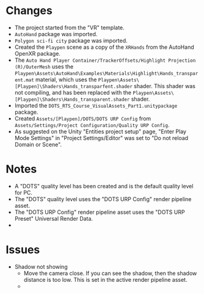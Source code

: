 
# Changes
- The project started from the "VR" template.
- `AutoHand` package was imported.
- `Polygon sci-fi city` package was imported.
- Created the `Playpen` scene as a copy of the `XRHands` from the AutoHand OpenXR package.
- The `Auto Hand Player Container/TrackerOffsets/Highlight Projection (R)/OuterMesh` uses the `Playpen\Assets\AutoHand\Examples\Materials\Highlight\Hands_transparent.mat` material, which uses the `Playpen\Assets\[Playpen]\Shaders\Hands_transparfent.shader` shader. This shader was not compiling, and has been replaced with the `Playpen\Assets\[Playpen]\Shaders\Hands_transparent.shader` shader.
- Imported the `DOTS_RTS_Course_VisualAssets_Part1.unitypackage` package.
- Created `Assets/[Playpen]/DOTS/DOTS URP Config` from `Assets/Settings/Project Configuration/Quality URP Config`.
- As suggested on the Unity "Entities project setup" page, "Enter Play Mode Settings" in "Project Settings/Editor" was set to "Do not reload Domain or Scene".

# Notes
- A "DOTS" quality level has been created and is the default quality level for PC.
- The "DOTS" quality level uses the "DOTS URP Config" render pipeline asset.
- The "DOTS URP Config" render pipeline asset uses the "DOTS URP Preset" Universal Render Data.
- 

# Issues
- Shadow not showing
  - Move the camera close. If you can see the shadow, then the shadow distance is too low. This is set in the active render pipeline asset.
  - 